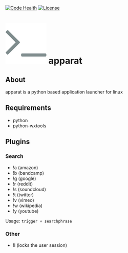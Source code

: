 [![Code Health](https://landscape.io/github/yafp/apparat/master/landscape.svg?style=flat)](https://landscape.io/github/yafp/apparat/master)
[![License](https://img.shields.io/badge/license-GPL3-brightgreen.svg)](LICENSE)


![logo](https://raw.githubusercontent.com/yafp/apparat/master/src/gfx/core/bt_appIcon_128.png)
apparat
==========

## About
apparat is a python based application launcher for linux


## Requirements
- python
- python-wxtools


## Plugins
### Search
- !a (amazon)
- !b (bandcamp)
- !g (google)
- !r (reddit)
- !s (soundcloud)
- !t (twitter)
- !v (vimeo)
- !w (wikipedia)
- !y (youtube)

Usage: 
```trigger + searchphrase```

### Other
- !l (locks the user session)
